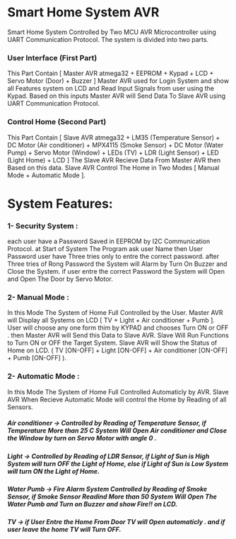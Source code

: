 # Smart Home System AVR
Smart Home System Controlled by Two MCU AVR Microcontroller using UART Communication Protocol. The system is divided into two parts.
### User Interface (First Part)
This Part Contain [ Master AVR atmega32 + EEPROM + Kypad + LCD + Servo Motor (Door) + Buzzer ]
Master AVR used for Login System and show all Features system on LCD and Read Input Signals from user using the Kypad. Based on this inputs Master AVR will Send Data To Slave AVR using UART Communication Protocol.
### Control Home (Second Part)
This Part Contain [ Slave AVR atmega32 + LM35 (Temperature Sensor) + DC Motor (Air conditioner) + MPX4115 (Smoke Sensor) + DC Motor (Water Pump) + Servo Motor (Window) + LEDs (TV) + LDR (Light Sensor) + LED (Light Home) + LCD ]
The Slave AVR Recieve Data From Master AVR then Based on this data. Slave AVR Control The Home in Two Modes [ Manual Mode + Automatic Mode ].

# System Features:
### 1- Security System : 
each user have a Password Saved in EEPROM by I2C Communication Protocol. at Start of System The Program ask user Name then User Password
user have Three tries only to entre the correct password. after Three tries of Rong Password the System 
will Alarm by Turn On Buzzer and Close the System. if user entre the correct Password the System 
will Open and Open The Door by Servo Motor.
### 2- Manual Mode : 
In this Mode The System of Home Full Controlled by the User. 
Master AVR will Display all Systems on LCD [ TV + Light + Air conditioner + Pumb ]. User will choose any one form thim by KYPAD and chooses Turn ON or OFF . then Master AVR will Send this Data to Slave AVR. Slave Will Run Functions to Turn ON or OFF the Target System. Slave AVR will Show the Status of Home on LCD. ( TV [ON-OFF] + Light [ON-OFF] + Air conditioner [ON-OFF] + Pumb [ON-OFF] ).
### 2- Automatic Mode : 
In this Mode The System of Home Full Controlled Automaticly by AVR.
Slave AVR When Recieve Automatic Mode will control the Home by Reading of all Sensors.
##### Air conditioner -> Controlled by Reading of Temperature Sensor, if Temperature More than 25 C System Will Open Air conditioner and Close the Window by turn on Servo Motor with angle 0 .  
##### Light -> Controlled by Reading of LDR Sensor, if Light of Sun is High System will turn OFF the Light of Home, else if Light of Sun is Low System will turn ON the Light of Home.
##### Water Pumb -> Fire Alarm System Controlled by Reading of Smoke Sensor, if Smoke Sensor Readind More than 50 System Will Open The Water Pumb and Turn on Buzzer and show Fire!! on LCD.
##### TV -> if User Entre the Home From Door TV will Open automaticly . and if user leave the home TV will Turn OFF.
